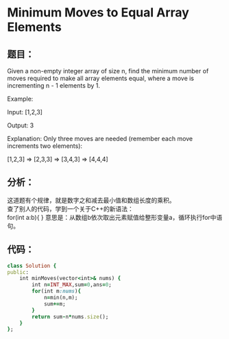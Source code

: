 # Minimum Moves to Equal Array Elements
## 题目：
Given a non-empty integer array of size n, find the minimum number of moves required to make all array elements equal, where a move is incrementing n - 1 elements by 1.

Example:

Input:
[1,2,3]

Output:
3

Explanation:
Only three moves are needed (remember each move increments two elements):

[1,2,3]  =>  [2,3,3]  =>  [3,4,3]  =>  [4,4,4]

## 分析：
这道题有个规律，就是数字之和减去最小值和数组长度的乘积。<br>
查了别人的代码，学到一个关于C++的新语法：<br>
for(int a:b){    } 意思是：从数组b依次取出元素赋值给整形变量a，循环执行for中语句。<br>

## 代码：
```ruby
class Solution {
public:
    int minMoves(vector<int>& nums) {
        int n=INT_MAX,sum=0,ans=0;
        for(int m:nums){
            n=min(n,m);
            sum+=m;
        }
        return sum-n*nums.size();
    }
};
